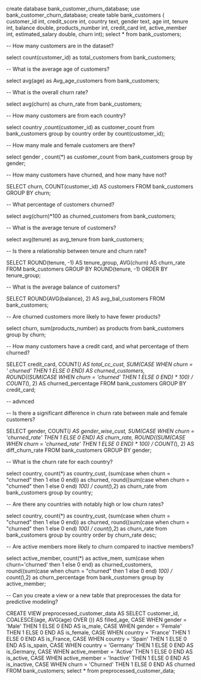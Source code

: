 create database bank_customer_churn_database;
use bank_customer_churn_database;
create table bank_customers (
customer_id int,
credit_score int,
country text,
gender text,
age int,
tenure int,
balance double,
products_number int,
credit_card int,
active_member int,
estimated_salary double,
churn int);
select * from bank_customers;


-- How many customers are in the dataset?

select count(customer_id) as total_customers from bank_customers;

-- What is the average age of customers?

select avg(age) as Avg_age_customers from bank_customers;

-- What is the overall churn rate?
 
 select avg(churn) as churn_rate from bank_customers;
 
 -- How many customers are from each country?
 
 select country ,count(customer_id) as customer_count from bank_customers
 group by country 
 order by count(customer_id);
 
 -- How many male and female customers are there?
 
 select gender ,
 count(*) as customer_count
 from bank_customers
 group by gender;
 
 -- How many customers have churned, and how many have not?
 
 SELECT churn,
    COUNT(customer_id) AS customers
FROM
    bank_customers
GROUP BY churn;

-- What percentage of customers churned?

select avg(churn)*100 as churned_customers
from bank_customers;
 
 -- What is the average tenure of customers?
 
 select avg(tenure) as avg_tenure from bank_customers;
 
 -- Is there a relationship between tenure and churn rate?

SELECT 
    ROUND(tenure, -1) AS tenure_group,
    AVG(churn) AS churn_rate
FROM 
    bank_customers
GROUP BY 
    ROUND(tenure, -1)
ORDER BY 
    tenure_group;

-- What is the average balance of customers?

SELECT 
    ROUND(AVG(balance), 2) AS avg_bal_customers
FROM
    bank_customers;
    
-- Are churned customers more likely to have fewer products?

select  churn,
sum(products_number) as products
from bank_customers 
group by churn;

-- How many customers have a credit card, and what percentage of them churned?

SELECT 
    credit_card,
    COUNT(*) AS total_cc_cust,
    SUM(CASE
        WHEN churn = ' churned' THEN 1
        ELSE 0
    END) AS churned_customers,
    ROUND((SUM(CASE
                        WHEN churn = 'churned' THEN 1
                        ELSE 0
                    END) * 100) / COUNT(*),
            2) AS churned_percentage
FROM
    bank_customers
GROUP BY credit_card;

-- advnced

-- Is there a significant difference in churn rate between male and female customers?

SELECT 
    gender,
    COUNT(*) AS gender_wise_cust,
    SUM(CASE
        WHEN churn = 'churned_rate' THEN 1
        ELSE 0
    END) AS churn_rate,
    ROUND((SUM(CASE
                WHEN churn = 'churned_rate' THEN 1
                ELSE 0
            END) * 100) / COUNT(*),
            2) AS diff_churn_rate
FROM
    bank_customers
GROUP BY gender;

-- What is the churn rate for each country?

select 
country,
count(*) as country_cust,
(sum(case when churn = "churned" then 1 else 0 end)) as churned,
round((sum(case when churn = "churned" then 1 else 0 end) *100) / count(*),2) as churn_rate
from bank_customers
group by country;

-- Are there any countries with notably high or low churn rates?

select 
country,
count(*) as country_cust,
(sum(case when churn = "churned" then 1 else 0 end)) as churned,
round((sum(case when churn = "churned" then 1 else 0 end) *100) / count(*),2) as churn_rate
from bank_customers
group by country
order by churn_rate desc;

-- Are active members more likely to churn compared to inactive members?

select active_member,
count(*) as active_mem,
sum(case when churn='churned' then 1 else 0 end) as churned_customers,
round((sum(case when churn = "churned" then 1 else 0 end) *100) / count(*),2) as churn_percentage
from bank_customers
group by active_member;

-- Can you create a view or a new table that preprocesses the data for predictive modeling?

CREATE VIEW preprocessed_customer_data AS
SELECT
    customer_id,
    COALESCE(age, AVG(age) OVER ()) AS filled_age,
    CASE WHEN gender = 'Male' THEN 1 ELSE 0 END AS is_male,
    CASE WHEN gender = 'Female' THEN 1 ELSE 0 END AS is_female,
    CASE WHEN country = 'France' THEN 1 ELSE 0 END AS is_France,
    CASE WHEN country = 'Spain' THEN 1 ELSE 0 END AS is_spain,
    CASE WHEN country = 'Germany' THEN 1 ELSE 0 END AS is_Germany,
    CASE WHEN active_member = 'Active' THEN 1 ELSE 0 END AS is_active,
    CASE WHEN active_member = 'Inactive' THEN 1 ELSE 0 END AS is_inactive,
    CASE WHEN churn = 'Churned' THEN 1 ELSE 0 END AS churned
FROM 
    bank_customers;
    select * from  preprocessed_customer_data;





